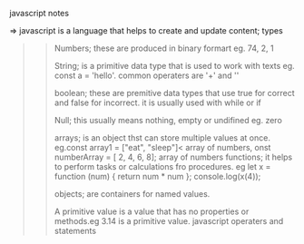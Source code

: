 javascript notes

=> javascript is a language that helps to create and update content; types

>> Numbers; these are produced in binary formart eg. 74, 2, 1
>> 
>> String; is a primitive data type that is used to work with texts eg. const a = 'hello'. common operaters are '+' and '\'
>> 
>> boolean; these are premitive data types that use true for correct and false for incorrect. it is usually used with while or if
>> 
>>  Null; this usually means nothing, empty or undifined eg. zero
>>  
>>  arrays; is an object thst can store multiple values at once. eg.const array1 = ["eat", "sleep"]< array of numbers, onst numberArray = [ 2, 4, 6, 8]; array of numbers
>>  functions; it helps to perform tasks or calculations fro procedures. eg let x = function (num) { return num * num }; console.log(x(4));
>>  
>>  objects; are containers for named values. 
>>  
>>  A primitive value is a value that has no properties or methods.eg 3.14 is a primitive value.
javascript operaters and statements
